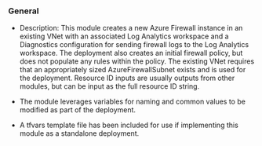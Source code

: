 ### General 

* Description: This module creates a new Azure Firewall instance in an existing VNet with an associated Log Analytics workspace and a Diagnostics configuration for sending firewall logs to the Log Analytics workspace. The deployment also creates an initial firewall policy, but does not populate any rules within the policy. The existing VNet requires that an appropriately sized AzureFirewallSubnet exists and is used for the deployment. Resource ID inputs are usually outputs from other modules, but can be input as the full resource ID string.

* The module leverages variables for naming and common values to be modified as part of the deployment.

* A tfvars template file has been included for use if implementing this module as a standalone deployment.

